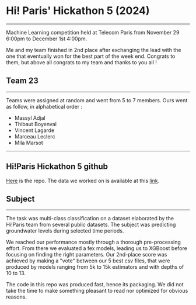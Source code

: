 # Hi! Paris' Hickathon 5 (2024)

---

Machine Learning competition held at Telecom Paris from November 29 6:00pm to December 1st 4:00pm.

Me and my team finished in 2nd place after exchanging the lead with the one that eventually won for the best part of the week end. Congrats to them, but above all congrats to my team and thanks to you all !

## Team 23

---

Teams were assigned at random and went from 5 to 7 members. Ours went as follow, in alphabetical order : 

- Massyl Adjal
- Thibaut Boyenval
- Vincent Lagarde
- Marceau Leclerc
- Mila Marsot

---

## Hi!Paris Hickathon 5 github

[Here](https://github.com/hi-paris/Hickathon5) is the repo. The data we worked on is available at this [link](https://drive.google.com/drive/u/0/folders/1r630CoylbFw7DpnPIYfs1IymY_Nyv3uH).

## Subject

---

The task was multi-class classification on a dataset elaborated by the Hi!Paris team from several public datasets. The subject was predicting groundwater levels during selected time periods. 

We reached our performance mostly through a thorough pre-processing effort. From there we evaluated a fex models, leading us to XGBoost before focusing on finding the right parameters. Our 2nd-place score was achieved by making a "vote" between our 5 best csv files, that were produced by models ranging from 5k  to 15k estimators and with depths of 10 to 13.

The code in this repo was produced fast, hence its packaging. We did not take the time to make something pleasant to read nor optimized for obvious reasons.

